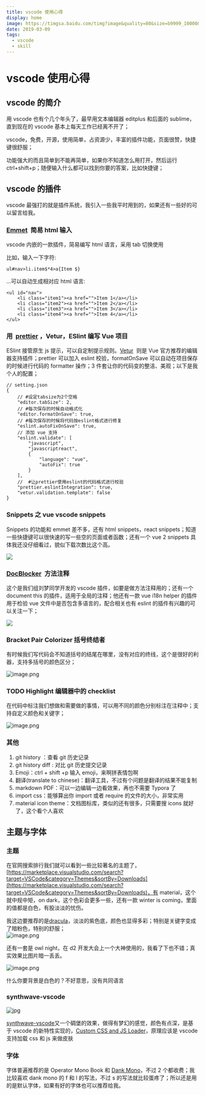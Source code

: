 ```yaml
---
title: vscode 使用心得
display: home
image: https://timgsa.baidu.com/timg?image&quality=80&size=b9999_10000&sec=1561377955239&di=65561727dfa6358e5844293b1df33f1b&imgtype=0&src=http%3A%2F%2Fcdn.sspai.com%2F2018%2F10%2F05%2F79383f01cd2fc42348bccaf11e5d5db8.jpg
date: 2019-03-09
tags:
  - vscode
  - skill
---
```


# vscode 使用心得

## vscode 的简介

用 vscode 也有个几个年头了，最早用文本编辑器 editplus 和后面的 sublime，直到现在的 vscode 基本上每天工作已经离不开了；

vscode，免费，开源，使用简单，占资源少，丰富的插件功能，页面很赞，快捷键很舒服；

功能强大的而且简单到不能再简单，如果你不知道怎么用打开，然后运行 ctrl+shift+p；随便输入什么都可以找到你要的答案，比如快捷键；

## vscode 的插件

vscode 最强打的就是插件系统，我引入一些我平时用到的，如果还有一些好的可以留言给我。

### [Emmet](https://docs.emmet.io/)  简易 html 输入

vscode 内嵌的一款插件，简易编写 html 语言，采用 tab 切换使用

比如，输入一下字符:

```
ul#nav>li.item$*4>a{Item $}
```

...可以自动生成相对应 html 语言:

```
<ul id="nav">
	<li class="item1"><a href="">Item 1</a></li>
	<li class="item2"><a href="">Item 2</a></li>
	<li class="item3"><a href="">Item 3</a></li>
	<li class="item4"><a href="">Item 4</a></li>
</ul>
```

### 用  [prettier](https://prettier.io/) ，Vetur，ESlint 编写 Vue 项目

ESlint 接管原生 js 提示，可以自定制提示规则。[Vetur](https://cn.vuejs.org/v2/guide/typescript.html#%E7%BC%96%E8%BE%91%E5%99%A8%E6%94%AF%E6%8C%81)  则是 Vue 官方推荐的编辑器支持插件；prettier 可以加入 eslint 校验，formatOnSave 可以自动在项目保存的时候进行代码的 formatter 操作；3 件套让你的代码变的整洁、美观；以下是我个人的配置；

```
// setting.json
{
    // #设定tabsize为2个空格
    "editor.tabSize": 2,
    // #每次保存的时候自动格式化
    "editor.formatOnSave": true,
    // #每次保存的时候将代码按eslint格式进行修复
    "eslint.autoFixOnSave": true,
    // 添加 vue 支持
    "eslint.validate": [
        "javascript",
        "javascriptreact",
        {
            "language": "vue",
            "autoFix": true
        }
    ],
    //  #让prettier使用eslint的代码格式进行校验
    "prettier.eslintIntegration": true,
    "vetur.validation.template": false
}
```

### Snippets 之 vue vscode snippets

Snippets 的功能和 emmet 差不多，还有 html snippets，react snippets；知道一些快捷键可以很快速的写一些空的页面或者函数；还有一个 vue 2 snippets 具体我还没仔细看过，貌似下载次数比这个高。

![](https://cdn.nlark.com/yuque/0/2019/gif/127166/1552119580664-b7c49d38-53ec-4dcd-bf39-35eb8f891f50.gif#align=left&display=inline&height=420&originHeight=720&originWidth=1280&size=0&status=done&width=746)

### [DocBlocker](https://github.com/FlyDreame/vscode-docBlocker)  方法注释

这个是我们组刘梦同学开发的 vscode 插件，如要是做方法注释用的；还有一个 document this 的插件，适用于全局的注释；他还有一款 vue i18n helper 的插件用于检验 vue 文件中是否包含多语言的，配合相关也有 eslint 的插件有兴趣的可以关注一下；

![](https://cdn.nlark.com/yuque/0/2019/gif/127166/1552117629502-f1e12b80-c8e3-45e8-8bd0-f385786f66b4.gif#align=left&display=inline&height=388&originHeight=475&originWidth=914&size=0&status=done&width=746)

### Bracket Pair Colorizer 括号终结者

有时候我们写代码会不知道括号的结尾在哪里，没有对应的终线，这个是很好的利器，支持多括号的颜色区分；

![image.png](https://cdn.nlark.com/yuque/0/2019/png/127166/1552117888151-55cc8557-eede-49af-9431-8d3a1247487e.png#align=left&display=inline&height=118&name=image.png&originHeight=118&originWidth=579&size=23172&status=done&width=579)

### TODO Highlight 编辑器中的 checklist

在代码中标注我们想做和需要做的事情，可以用不同的颜色分别标注在注释中；支持自定义颜色和关键字；

![image.png](https://cdn.nlark.com/yuque/0/2019/png/127166/1552118291798-9169f2a5-d736-4c4d-865a-b6fcb8182d9d.png#align=left&display=inline&height=290&name=image.png&originHeight=290&originWidth=584&size=42955&status=done&width=584)

### 其他

1. git history ：查看 git 历史记录
1. git history diff : 对比 git 历史提交记录
1. Emoji：ctrl + shift +p 输入 emoji，来啊拼表情包啊
1. 翻译(translate to chinese)：翻译工具，不过有个问题是翻译的结果不能复制
1. markdown PDF：可以一边编辑一边看效果，再也不需要 Typora 了
1. import css：能够算出你 import 或者 require 的文件的大小，非常实用
1. material icon theme：文档图标库，类似的还有很多，只需要搜 icons 就好了，这个看个人喜欢

## 主题与字体

### 主题  

在官网搜索排行我们就可以看到一些比较著名的主题了，[https://marketplace.visualstudio.com/search?target=VSCode&category=Themes&sortBy=Downloads](https://marketplace.visualstudio.com/search?target=VSCode&category=Themes&sortBy=Downloads)，有 material，这个就中规中矩，on dark，这个色彩会更多一些，还有一款 winter is coming，里面的值都是白色，有股淡淡的忧伤。

我这边要推荐的是[dracula](https://github.com/dracula/dracula-theme/)，淡淡的紫色底，颜色也显得多彩；特别是关键字变成了暗粉色，特别的舒服；<br />
![image.png](https://cdn.nlark.com/yuque/0/2019/png/127166/1552120220846-98764a57-32d7-4f00-8c97-4974cdf04e9d.png#align=left&display=inline&height=420&name=image.png&originHeight=420&originWidth=647&size=96975&status=done&width=647)

还有一套是 owl night，在 d2 开发大会上一个大神使用的，我看了下也不错；真实效果比图片暗一丢丢。

![image.png](https://cdn.nlark.com/yuque/0/2019/png/127166/1552121271855-9c433649-c432-439d-b215-0a7282b6562c.png#align=left&display=inline&height=468&name=image.png&originHeight=468&originWidth=678&size=240603&status=done&width=678)

什么你要背景是白色的？不好意思，没有共同语言

### synthwave-vscode

![jpg](https://github.com/robb0wen/synthwave-vscode/raw/master/theme.jpg)

[synthwave-vscode](https://github.com/robb0wen/synthwave-vscode)又一个碉堡的效果，做得有梦幻的感觉，颜色有点深，是基于 vscode 的新特性实现的，[Custom CSS and JS Loader](https://marketplace.visualstudio.com/items?itemName=be5invis.vscode-custom-css)，原理应该是 vscode 支持加载 css 和 js 来做皮肤

### 字体

字体普遍推荐的是 Operator Mono Book 和 [Dank Mono](https://dank.sh/)，不过 2 个都收费；我比较喜欢 dank mono 的 f 和 l 的写法，不过 s 的写法就比较蛋疼了；所以还是用的是默认字体，如果有好的字体也可以推荐给我。
